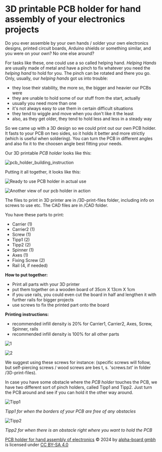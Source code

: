 # 3D printable PCB holder for hand assembly of your electronics projects
Do you ever assemble by your own hands / solder your own electronics designs, printed circuit boards, Arduino shields or something similar, and you were on your own? No one else around?

For tasks like these, one could use a so called helping hand. *Helping Hands* are usually made of metal and have a pinch to fix whatever you need the *helping hand* to hold for you. The pinch can be rotated and there you go. Only, usually, our *helping hands* got us into trouble: 

* they lose their stability, the more so, the bigger and heavier our PCBs were
* they are unable to hold some of our stuff from the start, actually
* usually you need more than one
* it's not always easy to use them in certain difficult situations
* they tend to wiggle and move when you don't like it the least
* also, as they get older, they tend to hold less and less in a steady way

So we came up with a 3D design so we could print out our own PCB holder. It fasts to your PCB on two sides, so it holds it better and more strictly (which is useful when soldering). You can turn the PCB in different angles and also fix it to the choosen angle best fitting your needs.

Our 3D printable *PCB holder* looks like this:

![pcb_holder_building_instruction](https://github.com/user-attachments/assets/039a3bba-3f47-4785-9e61-9dde8aa1ad46)

Putting it all together, it looks like this:

![Ready to use PCB holder in actual use](https://github.com/user-attachments/assets/7931f703-2e07-441f-8aab-8c4b000c44c8)

![Another view of our pcb holder in action](https://github.com/user-attachments/assets/5f4dd6b0-95e2-4d0e-acc7-f12716e4cfca)

The files to print in 3D printer are in /3D-print-files folder, including info on screws to use etc. The CAD files are in /CAD folder.

You have these parts to print:

- Carrier (1)
- Carrier2 (1)
- Screw (1)
- Tipp1 (2)
- Tipp2 (2)
- Spinner (1)
- Axes (1)
- Fixing Screw (2)
- Rail (4, if needed)

**How to put together:**

- Print all parts with your 3D printer
- put them together on a wooden board of  35cm X 13cm X 1cm
- if you use rails, you could even cut the board in half and lengthen it with further rails for bigger projects
- use screws to fix the printed part onto the board

**Printing instructions:**

- recommended infill density is 20% for Carrier1, Carrier2, Axes, Screw, Spinner, rails
- recommended infill density is 100% for all other parts

![1](https://github.com/user-attachments/assets/496a7c9c-ddc0-4327-ba5b-231f22ad428f)

![2](https://github.com/user-attachments/assets/cc5c69a9-fba5-49b5-afc1-98e6c59eca52)

We suggest using these screws for instance: (specific screws will follow, but self-piercing screws / wood screws are bes
t, s. 'screws.txt' in folder /3D-print-files).

In case you have some obstacle where the *PCB holder* touches the PCB, we have two different sort of pinch holders, called Tipp1 and Tipp2. Just turn the PCB around and see if you can hold it the other way around.

![Tipp1](https://github.com/user-attachments/assets/88fbcaad-edb4-42ef-a14a-199c0dff042c)

*Tipp1 for when the borders of your PCB are free of any obstacles*

![Tipp2](https://github.com/user-attachments/assets/527f5a81-7d79-41fa-bcd4-3389fec19f2c)

*Tipp2 for when there is an obstacle right where you want to hold the PCB*

[PCB holder for hand assembly of electronics](https://github.com/alpha-board-gmbh/PCB-holder-for-hand-assembly) © 2024 by [alpha-board gmbh](https://github.com/alpha-board-gmbh) is licensed under [CC BY-SA 4.0](https://creativecommons.org/licenses/by-sa/4.0/?ref=chooser-v1) 
